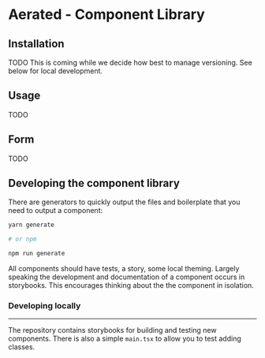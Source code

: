 # Aerated - Component Library

## Installation

TODO This is coming while we decide how best to manage versioning. See below for local development.
<!-- 
```bash
npm install --save @aerian-studios/aerated@0.0.1
# or
yarn add @aerian-studios/aerated@0.0.1
``` -->

## Usage

TODO

## Form

TODO

## Developing the component library

There are generators to quickly output the files and boilerplate that you need to output a component:

```bash
yarn generate

# or npm

npm run generate
```

All components should have tests, a story, some local theming. Largely speaking the development and documentation of a component occurs in storybooks. This encourages thinking about the the component in isolation.

### Developing locally 

<hr />

The repository contains storybooks for building and testing new components. There is also a simple `main.tsx` to allow you to test adding classes.